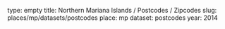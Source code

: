 type: empty
title: Northern Mariana Islands / Postcodes / Zipcodes
slug: places/mp/datasets/postcodes
place: mp
dataset: postcodes
year: 2014

